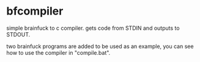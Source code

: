 # bfcompiler
simple brainfuck to c compiler.
gets code from STDIN and outputs to STDOUT.

two brainfuck programs are added to be used as an example,
you can see how to use the compiler in "compile.bat".

